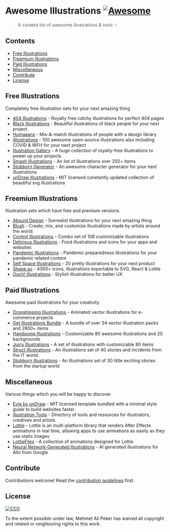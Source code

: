 # Awesome Illustrations [![Awesome](https://awesome.re/badge-flat.svg)](https://awesome.re)

> A curated list of awesome illustrations & tools ✨

## Contents

- [Free Illustrations](#free-illustrations)
- [Freemium Illustrations](#freemium-illustrations)
- [Paid Illustrations](#paid-illustrations)
- [Miscellaneous](#miscellaneous)
- [Contribute](#contribute)
- [License](#license)

## Free Illustrations

Completely free illustration sets for your next amazing thing

- [404 Illustrations](https://error404.fun) - Royalty free catchy illustrations for perfect 404 pages
- [Black Illustrations](https://blackillustrations.com) - Beautiful illustrations of black people for your next project
- [Humaaans](https://www.humaaans.com) - Mix-&-match illustrations of people with a design library
- [illlustrations](https://illlustrations.co) - 100 awesome open-source illustrations also including COVID & WFH for your next project
- [Illustration Gallery](https://www.manypixels.co/gallery) - A huge collection of royalty-free illustrations to power up your projects
- [Smash Illustrations](https://usesmash.com) - An list of illustrations over 250+ items
- [Stubborn Generator](https://stubborn.fun) - An awesome character generator for your next illustrations
- [unDraw Illustrations](https://undraw.co/illustrations) - MIT licensed constantly updated collection of beautiful svg illustrations

## Freemium Illustrations

Illustration sets which have free and premium versions.

- [Absurd Design](https://absurd.design) - Surrealist illustrations for your next amazing thing
- [Blush](https://blush.design) - Create, mix, and customize illustrations made by artists around the world.
- [Control Illustrations](https://control.rocks) - Combo set of 108 customizable illustrations
- [Delicious Illustrations](https://deliciousdesign.store/food.html) - Food illustrations and icons for your apps and websites
- [Pandemic Illustrations](https://deliciousdesign.store/pandemic.html) - Pandemic preparedness illustrations for your pandemic related content
- [Self Space Illustrations](https://selfspace.design) - 20 pretty illustrations for your next product
- [Shape.so](https://shape.so) - 4300+ icons, illustrations exportable to SVG, React & Lottie
- [Ouch! Illustrations](https://icons8.com/ouch) - Stylish illustrations for better UX

## Paid Illustrations

Awesome paid illustrations for your creativity

- [Dropshipping Illustrations](https://outlane.co/graphics/dropshipping-illustrations) - Animated vector illustrations for e-commerce projects
- [Get Illustrations Bundle](https://getillustrations.com) - A bundle of over 34 vector illustration packs and 2800+ items
- [Handsome Illustrations](https://craftwork.design/handsome-illustrations) - Customizable 80 awesome illustrations and 20 backgrounds
- [Juicy Illustrations](https://craftwork.design/juicy-illustrations) - A set of illustrations with customizable 80 items
- [Struct Illustrations](https://struct.rocks) - An illustrations set of 40 stories and incidents from the IT world.
- [Stubborn Illustrations](https://stubborn.rocks) - An illustrations set of 30 little exciting stories from the startup world

## Miscellaneous

Various things which you will be happy to discover

- [Evie by unDraw](https://evie.undraw.co/) - MIT licensed template bundled with a minimal style guide to build websites faster.
- [Illustration Tools](https://illustration.tools) - Directory of tools and resources for illustrators, creatives and artists.
- [Lottie](https://airbnb.design/lottie) - Lottie is an multi-platform library that renders After Effects animations in real time, allowing apps to use animations as easily as they use static images
- [LottieFiles](https://lottiefiles.com) - A collection of animations designed for Lottie
- [Neural Network-Generated Illustrations](https://ai.googleblog.com/2017/05/neural-network-generated-illustrations.html) - AI generated illustrations for Allo from Google

## Contribute

Contributions welcome! Read the [contribution guidelines](contributing.md) first.

## License

[![CC0](https://mirrors.creativecommons.org/presskit/buttons/88x31/svg/cc-zero.svg)](https://creativecommons.org/publicdomain/zero/1.0)

To the extent possible under law, Mehmet Ali Peker has waived all copyright and
related or neighboring rights to this work.

